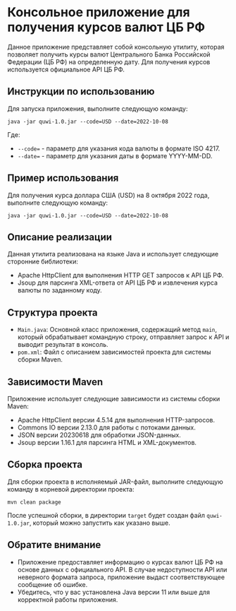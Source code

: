 # Консольное приложение для получения курсов валют ЦБ РФ

Данное приложение представляет собой консольную утилиту, которая позволяет получить курсы валют Центрального Банка Российской Федерации (ЦБ РФ) на определенную дату. Для получения курсов используется официальное API ЦБ РФ.

## Инструкции по использованию

Для запуска приложения, выполните следующую команду:

```shell
java -jar quwi-1.0.jar --code=USD --date=2022-10-08
```

Где:
- `--code=` - параметр для указания кода валюты в формате ISO 4217.
- `--date=` - параметр для указания даты в формате YYYY-MM-DD.

## Пример использования

Для получения курса доллара США (USD) на 8 октября 2022 года, выполните следующую команду:

```shell
java -jar quwi-1.0.jar --code=USD --date=2022-10-08
```

## Описание реализации

Данная утилита реализована на языке Java и использует следующие сторонние библиотеки:
- Apache HttpClient для выполнения HTTP GET запросов к API ЦБ РФ.
- Jsoup для парсинга XML-ответа от API ЦБ РФ и извлечения курса валюты по заданному коду.

## Структура проекта

- `Main.java`: Основной класс приложения, содержащий метод `main`, который обрабатывает командную строку, отправляет запрос к API и выводит результат в консоль.
- `pom.xml`: Файл с описанием зависимостей проекта для системы сборки Maven.

## Зависимости Maven

Приложение использует следующие зависимости из системы сборки Maven:
- Apache HttpClient версии 4.5.14 для выполнения HTTP-запросов.
- Commons IO версии 2.13.0 для работы с потоками данных.
- JSON версии 20230618 для обработки JSON-данных.
- Jsoup версии 1.16.1 для парсинга HTML и XML-документов.

## Сборка проекта

Для сборки проекта в исполняемый JAR-файл, выполните следующую команду в корневой директории проекта:

```shell
mvn clean package
```

После успешной сборки, в директории `target` будет создан файл `quwi-1.0.jar`, который можно запустить как указано выше.

## Обратите внимание

- Приложение предоставляет информацию о курсах валют ЦБ РФ на основе данных с официального API. В случае недоступности API или неверного формата запроса, приложение выдаст соответствующее сообщение об ошибке.
- Убедитесь, что у вас установлена Java версии 11 или выше для корректной работы приложения.
